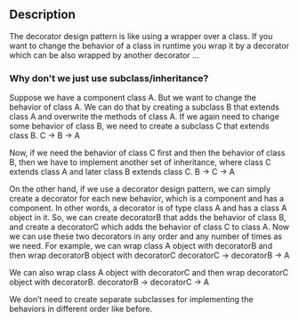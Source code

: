 ## Description
The decorator design pattern is like using a wrapper over a class. If you want to change the behavior of a class in runtime you wrap it by a decorator which can be also wrapped by another decorator …

### Why don't we just use subclass/inheritance?
Suppose we have a component class A. But we want to change the behavior of class A. We can do that by creating a subclass B that extends class A and overwrite the methods of class A. If we again need to change some behavior of class B, we need to create a subclass C that extends class B.
C -> B -> A

Now, if we need the behavior of class C first and then the behavior of class B, then we have to implement another set of inheritance, where class C extends class A and later class B extends class C.
B -> C -> A

On the other hand, if we use a decorator design pattern, we can simply create a decorator for each new behavior, which is a component and has a component. In other words, a decorator is of type class A and has a class A object in it. So, we can create decoratorB that adds the behavior of class B, and create a decoratorC which adds the behavior of class C to class A. Now we can use these two decorators in any order and any number of times as we need. For example, we can wrap class A object with decoratorB and then wrap decoratorB object with decoratorC
decoratorC -> decoratorB -> A

We can also wrap class A object with decoratorC and then wrap decoratorC object with decoratorB.
decoratorB -> decoratorC -> A

We don’t need to create separate subclasses for implementing the behaviors in different order like before.
